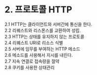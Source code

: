# 2. 프로토콜 HTTP

2.1 HTTP는 클라이언트와 서버간에 통신을 한다.  
2.2 리퀘스트와 리스폰스를 교환하여 성립.  
2.3 HTTP는 상태를 유지하지 않는 프로토콜  
2.4 리퀘스트 URI로 리소스 식별  
2.5 서버에 임무를 부여하는 HTTP 메소드  
2.6 메소드를 사용해서 지시를 내린다.  
2.7 지속 연결로 접속량을 절약  
2.8 쿠키를 사용한 상태관리  


